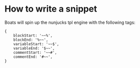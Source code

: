 # How to write a snippet

Boats will spin up the nunjucks tpl engine with the following tags:

```
{
    blockStart: '~~%',
    blockEnd: '%~~',
    variableStart: '~~$',
    variableEnd: '$~~',
    commentStart: '~~#',
    commentEnd: '#~~',
}
```
